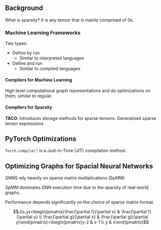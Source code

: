 ## Background

What is sparsity? It is any tensor that is mainly comprised of 0s.

### Machine Learning Frameworks

Two types: 
- Define by run
	- Similar to interpreted languages
- Define and run
	- Similar to compiled languages

#### Compilers for Machine Learning

High level computational graph representations and do optimizations on them, similar to regular.

#### Compilers for Sparsity

**TACO**: Introduces storage methods for sparse tensors. Generalized sparse tensor expressions

## PyTorch Optimizations

`Torch.compile()` is a Just-in-Time (JIT) compilation method.

## Optimizing Graphs for Spacial Neural Networks

GNNS rely heavily on sparse matrix multiplications (SpMM)

SpMM dominates GNN execution time due to the sparsity of real-world graphs.

Performance depends significantly on the choice of sparse matrix format.

$$J(x,y)=\begin{pmatrix}\frac{\partial f}{\partial x} & \frac{\partial f}{\partial y} \\ \frac{\partial g}{\partial x} & \frac{\partial g}{\partial y}\end{pmatrix}=\begin{pmatrix}y-2 & x-1 \\ y & x\end{pmatrix}$$


